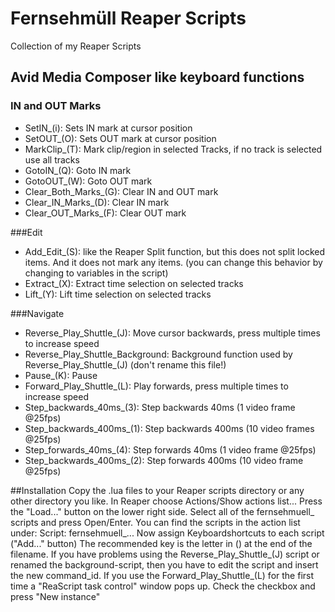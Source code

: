 # Fernsehmüll Reaper Scripts
Collection of my Reaper Scripts

## Avid Media Composer like keyboard functions
### IN and OUT Marks
* SetIN_(i): Sets IN mark at cursor position
* SetOUT_(O): Sets OUT mark at cursor position 
* MarkClip_(T): Mark clip/region in selected Tracks, if no track is selected use all tracks
* GotoIN_(Q): Goto IN mark
* GotoOUT_(W): Goto OUT mark
* Clear_Both_Marks_(G): Clear IN and OUT mark
* Clear_IN_Marks_(D): Clear IN mark
* Clear_OUT_Marks_(F): Clear OUT mark

###Edit
* Add_Edit_(S): like the Reaper Split function, but this does not split locked items. And it does not mark any items. (you can change this behavior by changing to variables in the script)
* Extract_(X): Extract time selection on selected tracks
* Lift_(Y): Lift time selection on selected tracks

###Navigate
* Reverse_Play_Shuttle_(J): Move cursor backwards, press multiple times to increase speed
* Reverse_Play_Shuttle_Background: Background function used by Reverse_Play_Shuttle_(J) (don't rename this file!) 
* Pause_(K): Pause
* Forward_Play_Shuttle_(L): Play forwards, press multiple times to increase speed
* Step_backwards_40ms_(3): Step backwards 40ms (1 video frame @25fps)
* Step_backwards_400ms_(1): Step backwards 400ms (10 video frames @25fps)
* Step_forwards_40ms_(4): Step forwards 40ms (1 video frame @25fps)
* Step_backwards_400ms_(2): Step forwards 400ms (10 video frame @25fps)

##Installation
Copy the .lua files to your Reaper scripts directory or any other directory you like. In Reaper choose Actions/Show actions list...
Press the "Load..." button on the lower right side. Select all of the fernsehmuell_ scripts and press Open/Enter.
You can find the scripts in the action list under: Script: fernsehmuell_... Now assign Keyboardshortcuts to each script ("Add..." button)
The recommended key is the letter in () at the end of the filename.
If you have problems using the Reverse_Play_Shuttle_(J) script or renamed the background-script, then you have to edit the script and insert the new command_id. 
If you use the Forward_Play_Shuttle_(L) for the first time a "ReaScript task control" window pops up. Check the checkbox and press "New instance"

